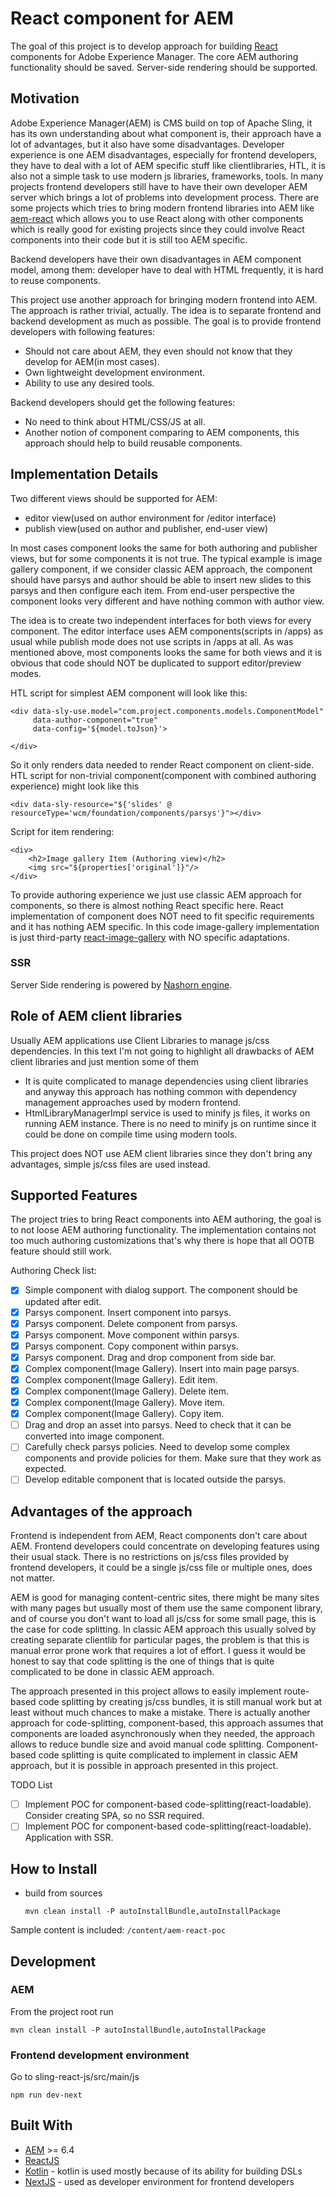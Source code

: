# React component for AEM

The goal of this project is to develop approach for building [React](https://reactjs.org/) components for Adobe Experience Manager.
The core AEM authoring functionality should be saved.
Server-side rendering should be supported.

## Motivation

Adobe Experience Manager(AEM) is CMS build on top of Apache Sling, it has its own understanding about what component is, their approach have a lot of advantages, but it also have some disadvantages.
Developer experience is one AEM disadvantages, especially for frontend developers, they have to deal with a lot of AEM specific stuff like clientlibraries, HTL, it is also not a simple task to use modern js libraries, frameworks, tools.
In many projects frontend developers still have to have their own developer AEM server which brings a lot of problems into development process.
There are some projects which tries to bring modern frontend libraries into AEM like [aem-react](https://github.com/sinnerschrader/aem-react) which allows you to use React along with other components which
is really good for existing projects since they could involve React components into their code but it is still too AEM specific.

Backend developers have their own disadvantages in AEM component model, among them: developer have to deal with HTML frequently, it is hard to reuse components.

This project use another approach for bringing modern frontend into AEM. The approach is rather trivial, actually.
The idea is to separate frontend and backend development as much as possible. The goal is to provide frontend developers with following features:
* Should not care about AEM, they even should not know that they develop for AEM(in most cases).
* Own lightweight development environment.
* Ability to use any desired tools.

Backend developers should get the following features:
* No need to think about HTML/CSS/JS at all.
* Another notion of component comparing to AEM components, this approach should help to build reusable components.

## Implementation Details

Two different views should be supported for AEM:
* editor view(used on author environment for /editor interface)
* publish view(used on author and publisher, end-user view)

In most cases component looks the same for both authoring and publisher views, but for some components it is not true.
The typical example is image gallery component, if we consider classic AEM approach, the component should have parsys and author should be able
to insert new slides to this parsys and then configure each item. From end-user perspective the component looks very different and have nothing
common with author view.

The idea is to create two independent interfaces for both views for every component. The editor interface uses AEM components(scripts in /apps) as usual
while publish mode does not use scripts in /apps at all. As was mentioned above, most components looks the same for both views and it is obvious
that code should NOT be duplicated to support editor/preview modes.

HTL script for simplest AEM component will look like this:

```
<div data-sly-use.model="com.project.components.models.ComponentModel"
     data-author-component="true"
     data-config='${model.toJson}'>

</div>
```

So it only renders data needed to render React component on client-side.
HTL script for non-trivial component(component with combined authoring experience) might look like this

```
<div data-sly-resource="${'slides' @ resourceType='wcm/foundation/components/parsys'}"></div>
```

Script for item rendering:

```
<div>
    <h2>Image gallery Item (Authoring view)</h2>
    <img src="${properties['original']}"/>
</div>
```

To provide authoring experience we just use classic AEM approach for components, so there is almost nothing React specific here.
React implementation of component does NOT need to fit specific requirements and it has nothing AEM specific.
In this code image-gallery implementation is just third-party [react-image-gallery](https://www.npmjs.com/package/react-image-gallery) with NO specific adaptations.

### SSR

Server Side rendering is powered by [Nashorn engine](https://docs.oracle.com/javase/10/nashorn/introduction.htm#JSNUG136).

## Role of AEM client libraries

Usually AEM applications use Client Libraries to manage js/css dependencies.
In this text I'm not going to highlight all drawbacks of AEM client libraries and just mention some of them
* It is quite complicated to manage dependencies using client libraries
    and anyway this approach has nothing common with dependency management approaches used by modern frontend.
* HtmlLibraryManagerImpl service is used to minify js files, it works on running AEM instance.
    There is no need to minify js on runtime since it could be done on compile time using modern tools.

This project does NOT use AEM client libraries since they don't bring any advantages, simple js/css files are used instead.

## Supported Features

The project tries to bring React components into AEM authoring, the goal is to not loose AEM authoring functionality.
The implementation contains not too much authoring customizations that's why there is hope that all OOTB feature should still work.

Authoring Check list:
- [x] Simple component with dialog support. The component should be updated after edit.
- [x] Parsys component. Insert component into parsys.
- [x] Parsys component. Delete component from parsys.
- [x] Parsys component. Move component within parsys.
- [x] Parsys component. Copy component within parsys.
- [x] Parsys component. Drag and drop component from side bar.
- [x] Complex component(Image Gallery). Insert into main page parsys.
- [x] Complex component(Image Gallery). Edit item.
- [x] Complex component(Image Gallery). Delete item.
- [x] Complex component(Image Gallery). Move item.
- [x] Complex component(Image Gallery). Copy item.
- [ ] Drag and drop an asset into parsys. Need to check that it can be converted into image component.
- [ ] Carefully check parsys policies. Need to develop some complex components and provide policies for them. Make sure that they work as expected.
- [ ] Develop editable component that is located outside the parsys.

## Advantages of the approach

Frontend is independent from AEM, React components don't care about AEM. Frontend developers could concentrate on developing features using their usual stack.
There is no restrictions on js/css files provided by frontend developers, it could be a single js/css file or multiple ones, does not matter.

AEM is good for managing content-centric sites, there might be many sites with many pages but usually most of them use the same component library,
and of course you don't want to load all js/css for some small page, this is the case for code splitting.
In classic AEM approach this usually solved by creating separate clientlib for particular pages, the problem is that this is manual error prone work that requires a lot of effort.
I guess it would be honest to say that code splitting is the one of things that is quite complicated to be done in classic AEM approach.

The approach presented in this project allows to easily implement route-based code splitting by creating js/css bundles, it is still manual work but at least without much chances to make a mistake.
There is actually another approach for code-splitting, component-based, this approach assumes that components are loaded asynchronously when they needed,
the approach allows to reduce bundle size and avoid manual code splitting. Component-based code splitting is quite complicated to implement in classic AEM approach,
but it is possible in approach presented in this project.

TODO List

- [ ] Implement POC for component-based code-splitting(react-loadable). Consider creating SPA, so no SSR required.
- [ ] Implement POC for component-based code-splitting(react-loadable). Application with SSR.

## How to Install

* build from sources

    ```
    mvn clean install -P autoInstallBundle,autoInstallPackage
    ```

Sample content is included: ```/content/aem-react-poc```

## Development

### AEM

From the project root run
```
mvn clean install -P autoInstallBundle,autoInstallPackage
```

### Frontend development environment
Go to sling-react-js/src/main/js
```
npm run dev-next
```

## Built With
* [AEM](https://www.adobe.com/marketing/experience-manager.html) >= 6.4
* [ReactJS](https://reactjs.org/)
* [Kotlin](https://kotlinlang.org/) - kotlin is used mostly because of its ability for building DSLs
* [NextJS](https://github.com/zeit/next.js/) - used as developer environment for frontend developers